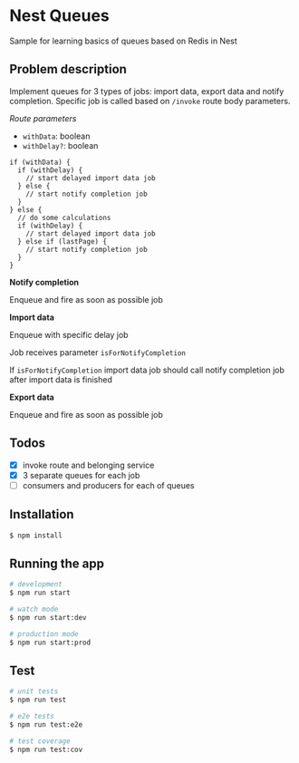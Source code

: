 # Nest Queues

Sample for learning basics of queues based on Redis in Nest

## Problem description

Implement queues for 3 types of jobs: import data, export data and notify completion.
Specific job is called based on `/invoke` route body parameters.

_Route parameters_

- `withData`: boolean
- `withDelay?`: boolean

```
if (withData) {
  if (withDelay) {
    // start delayed import data job
  } else {
    // start notify completion job
  }
} else {
  // do some calculations
  if (withDelay) {
    // start delayed import data job
  } else if (lastPage) {
    // start notify completion job
  }
}
```

**Notify completion**

Enqueue and fire as soon as possible job

**Import data**

Enqueue with specific delay job

Job receives parameter `isForNotifyCompletion`

If `isForNotifyCompletion` import data job should call notify completion job after import data is finished

**Export data**

Enqueue and fire as soon as possible job

## Todos

- [x] invoke route and belonging service
- [x] 3 separate queues for each job
- [ ] consumers and producers for each of queues

## Installation

```bash
$ npm install
```

## Running the app

```bash
# development
$ npm run start

# watch mode
$ npm run start:dev

# production mode
$ npm run start:prod
```

## Test

```bash
# unit tests
$ npm run test

# e2e tests
$ npm run test:e2e

# test coverage
$ npm run test:cov
```
